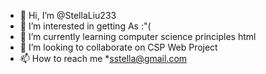 - 👋 Hi, I’m @StellaLiu233
- 👀 I’m interested in getting As :"(
- 🌱 I’m currently learning computer science principles html 
- 💞️ I’m looking to collaborate on CSP Web Project 
- 📫 How to reach me *sstella@gmail.com 

<!---
StellaLiu233/StellaLiu233 is a ✨ special ✨ repository because its `README.md` (this file) appears on your GitHub profile.
You can click the Preview link to take a look at your changes.
--->
